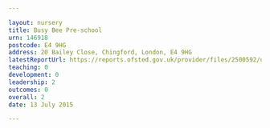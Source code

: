 ```yaml
---

layout: nursery
title: Busy Bee Pre-school
urn: 146918
postcode: E4 9HG
address: 20 Bailey Close, Chingford, London, E4 9HG
latestReportUrl: https://reports.ofsted.gov.uk/provider/files/2500592/urn/146918.pdf
teaching: 0
development: 0
leadership: 2
outcomes: 0
overall: 2
date: 13 July 2015

---
```

